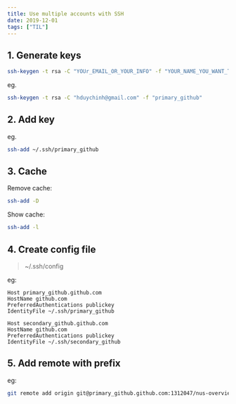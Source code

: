 ```yaml
---
title: Use multiple accounts with SSH
date: 2019-12-01
tags: ["TIL"]
---
```


## 1. Generate keys

```bash
ssh-keygen -t rsa -C "YOUr_EMAIL_OR_YOUR_INFO" -f "YOUR_NAME_YOU_WANT_TO_SET_FOR_THIS_KEY"
```

eg.
```bash
ssh-keygen -t rsa -C "hduychinh@gmail.com" -f "primary_github"
```


## 2. Add key

eg.
```bash
ssh-add ~/.ssh/primary_github
```

## 3. Cache

Remove cache:
```bash
ssh-add -D
```

Show cache:
```bash
ssh-add -l
```

## 4. Create config file

> ~/.ssh/config

eg:

```
Host primary_github.github.com
HostName github.com
PreferredAuthentications publickey
IdentityFile ~/.ssh/primary_github

Host secondary_github.github.com
HostName github.com
PreferredAuthentications publickey
IdentityFile ~/.ssh/secondary_github
```
## 5. Add remote with prefix

eg:
```bash
git remote add origin git@primary_github.github.com:1312047/nus-overview.git
```

